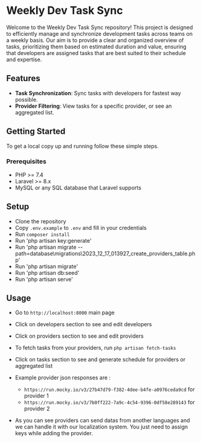 # Weekly Dev Task Sync

Welcome to the Weekly Dev Task Sync repository! This project is designed to efficiently manage and synchronize development tasks across teams on a weekly basis. Our aim is to provide a clear and organized overview of tasks, prioritizing them based on estimated duration and value, ensuring that developers are assigned tasks that are best suited to their schedule and expertise.

## Features

-   **Task Synchronization**: Sync tasks with developers for fastest way possible.
-   **Provider Filtering**: View tasks for a specific provider, or see an aggregated list.

## Getting Started

To get a local copy up and running follow these simple steps.

### Prerequisites

-   PHP >= 7.4
-   Laravel >= 8.x
-   MySQL or any SQL database that Laravel supports

## Setup

-   Clone the repository
-   Copy `.env.example` to `.env` and fill in your credentials
-   Run `composer install`
-   Run 'php artisan key:generate'
-   Run 'php artisan migrate --path=database\migrations\2023_12_17_013927_create_providers_table.php'
-   Run 'php artisan migrate'
-   Run 'php artisan db:seed'
-   Run 'php artisan serve'

## Usage

-   Go to `http://localhost:8000` main page
-   Click on developers section to see and edit developers
-   Click on providers section to see and edit providers
-   To fetch tasks from your providers, run `php artisan fetch-tasks`
-   Click on tasks section to see and generate schedule for providers or aggregated list

-   Example provider json responses are :

    -   `https://run.mocky.io/v3/27b47d79-f382-4dee-b4fe-a0976ceda9cd` for provider 1
    -   `https://run.mocky.io/v3/7b0ff222-7a9c-4c54-9396-0df58e289143` for provider 2

-   As you can see providers can send datas from another languages and we can handle it with our localization system. You just need to assign keys while adding the provider.
